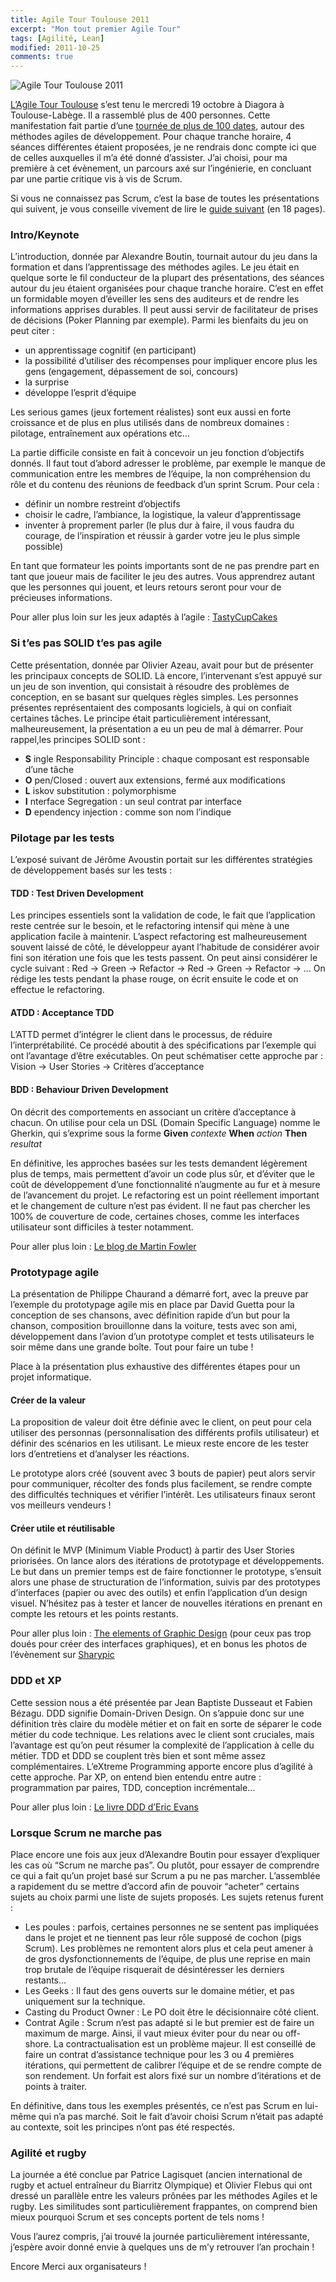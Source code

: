 ```yaml
---
title: Agile Tour Toulouse 2011
excerpt: "Mon tout premier Agile Tour"
tags: [Agilité, Lean]
modified: 2011-10-25
comments: true
---
```


![Agile Tour Toulouse 2011]({{site.url}}/images/agilii_logo.jpg)

[L’Agile Tour Toulouse](http://at2011.agiletour.org/en/at2011_toulouse.html) s’est tenu le mercredi 19 octobre à Diagora à Toulouse-Labège. Il a rassemblé plus de 400 personnes.
Cette manifestation fait partie d’une [tournée de plus de 100 dates](http://at2011.agiletour.org/), autour des méthodes agiles de développement.
Pour chaque tranche horaire, 4 séances différentes étaient proposées, je ne rendrais donc compte ici que de celles auxquelles il m’a été donné d’assister.
J’ai choisi, pour ma première à cet évènement, un parcours axé sur l’ingénierie, en concluant par une partie critique vis à vis de Scrum.

Si vous ne connaissez pas Scrum, c’est la base de toutes les présentations qui suivent, je vous conseille vivement de lire le [guide suivant](http://www.scrum.org/storage/scrumguides/Scrum%20Guide%20-%20FR.pdf) (en 18 pages).

### Intro/Keynote

L’introduction, donnée par Alexandre Boutin, tournait autour du jeu dans la formation et dans l’apprentissage des méthodes agiles.
Le jeu était en quelque sorte le fil conducteur de la plupart des présentations, des séances autour du jeu étaient organisées pour chaque tranche horaire.
C’est en effet un formidable moyen d’éveiller les sens des auditeurs et de rendre les informations apprises durables.
Il peut aussi servir de facilitateur de prises de décisions (Poker Planning par exemple).
Parmi les bienfaits du jeu on peut citer :

* un apprentissage cognitif (en participant)
* la possibilité d’utiliser des récompenses pour impliquer encore plus les gens (engagement, dépassement de soi, concours)
* la surprise
* développe l’esprit d’équipe

Les serious games (jeux fortement réalistes) sont eux aussi en forte croissance et de plus en plus utilisés dans de nombreux domaines : pilotage, entraînement aux opérations etc…

La partie difficile consiste en fait à concevoir un jeu fonction d’objectifs donnés.
Il faut tout d’abord adresser le problème, par exemple le manque de communication entre les membres de l’équipe, la non compréhension du rôle et du contenu des réunions de feedback d’un sprint Scrum. Pour cela :

* définir un nombre restreint d’objectifs
* choisir le cadre, l’ambiance, la logistique, la valeur d’apprentissage
* inventer à proprement parler (le plus dur à faire, il vous faudra du courage, de l’inspiration et réussir à garder votre jeu le plus simple possible)

En tant que formateur les points importants sont de ne pas prendre part en tant que joueur mais de faciliter le jeu des autres.
Vous apprendrez autant que les personnes qui jouent, et leurs retours seront pour vour de précieuses informations.

Pour aller plus loin sur les jeux adaptés à l’agile : [TastyCupCakes](http://tastycupcakes.org/)

### Si t’es pas SOLID t’es pas agile

Cette présentation, donnée par Olivier Azeau, avait pour but de présenter les principaux concepts de SOLID.
Là encore, l’intervenant s’est appuyé sur un jeu de son invention, qui consistait à résoudre des problèmes de conception, en se basant sur quelques règles simples.
Les personnes présentes représentaient des composants logiciels, à qui on confiait certaines tâches.
Le principe était particulièrement intéressant, malheureusement,  la présentation a eu un peu de mal à démarrer.
Pour rappel,les principes SOLID sont :

* __S__ ingle Responsability Principle : chaque composant est responsable d’une tâche
* __O__ pen/Closed : ouvert aux extensions, fermé aux modifications
* __L__ iskov substitution : polymorphisme
* __I__ nterface Segregation : un seul contrat par interface
* __D__ ependency injection : comme son nom l’indique

### Pilotage par les tests

L’exposé suivant de Jérôme Avoustin portait sur les différentes stratégies de développement basés sur les tests :

#### TDD : Test Driven Development

Les principes essentiels sont la validation de code, le fait que l’application reste centrée sur le besoin, et le refactoring intensif qui mène à une application facile à maintenir.
L’aspect refactoring est malheureusement souvent laissé de côté, le développeur ayant l’habitude de considérer avoir fini son itération une fois que les tests passent.
On peut ainsi considérer le cycle suivant :
Red -> Green -> Refactor -> Red -> Green -> Refactor -> …
On rédige les tests pendant la phase rouge, on écrit ensuite le code et on effectue le refactoring.

#### ATDD : Acceptance TDD

L’ATTD permet d’intégrer le client dans le processus, de réduire l’interprétabilité. Ce procédé aboutit à des spécifications par l’exemple qui ont l’avantage d’être exécutables.
On peut schématiser cette approche par : Vision -> User Stories -> Critères d’acceptance

#### BDD : Behaviour Driven Development

On décrit des comportements en associant un critère d’acceptance à chacun.
On utilise pour cela un DSL (Domain Specific Language) nomme le Gherkin, qui s’exprime sous la forme __Given__ _contexte_ __When__ _action_ __Then__ _resultat_

En définitive, les approches basées sur les tests demandent légèrement plus de temps, mais permettent d’avoir un code plus sûr, et d’éviter que le coût de développement d’une fonctionnalité n’augmente au fur et à mesure de l’avancement du projet.
Le refactoring est un point réellement important et le changement de culture n’est pas évident. Il ne faut pas chercher les 100% de couverture de code, certaines choses, comme les interfaces utilisateur sont difficiles à tester notamment.

Pour aller plus loin : [Le blog de Martin Fowler](http://martinfowler.com/)

### Prototypage agile

La présentation de Philippe Chaurand a démarré fort, avec la preuve par l’exemple du prototypage agile mis en place par David Guetta pour la conception de ses chansons, avec définition rapide d’un but pour la chanson, composition brouillonne dans la voiture, tests avec son ami, développement dans l’avion d’un prototype complet et tests utilisateurs le soir même dans une grande boîte. Tout pour faire un tube !

Place à la présentation plus exhaustive des différentes étapes pour un projet informatique.

#### Créer de la valeur

La proposition de valeur doit être définie avec le client, on peut pour cela utiliser des personnas (personnalisation des différents profils utilisateur) et définir des scénarios en les utilisant.
Le mieux reste encore de les tester lors d’entretiens et d’analyser les réactions.

Le prototype alors créé (souvent avec 3 bouts de papier) peut alors servir pour communiquer, récolter des fonds plus facilement, se rendre compte des difficultés techniques et vérifier l’intérêt. Les utilisateurs finaux seront vos meilleurs vendeurs !

#### Créer utile et réutilisable

On définit le MVP (Minimum Viable Product) à partir des User Stories priorisées. On lance alors des itérations de prototypage et développements. Le but dans un premier temps est de faire fonctionner le prototype, s’ensuit alors une phase de structuration de l’information, suivis par des prototypes d’interfaces (papier ou avec des outils) et enfin l’application d’un design visuel. N’hésitez pas à tester et lancer de nouvelles itérations en prenant en compte les retours et les points restants.

Pour aller plus loin : [The elements of Graphic Design](http://www.amazon.com/Elements-Graphic-Design-Space-Architecture/dp/1581152507) (pour ceux pas trop doués pour créer des interfaces graphiques), et en bonus les photos de l’évènement sur [Sharypic](http://att11.sharypic.com/)

### DDD et XP

Cette session nous a été présentée par Jean Baptiste Dusseaut et Fabien Bézagu.
DDD signifie Domain-Driven Design. On s’appuie donc sur une définition très claire du modèle métier et on fait en sorte de séparer le code métier du code technique.
Les relations avec le client sont cruciales, mais l’avantage est qu’on peut résumer la complexité de l’application à celle du métier.
TDD et DDD se couplent très bien et sont même assez complémentaires. L’eXtreme Programming apporte encore plus d’agilité à cette approche. Par XP, on entend bien entendu entre autre : programmation par paires, TDD, conception incrémentale…

Pour aller plus loin : [Le livre DDD d’Eric Evans](http://books.google.com/books/about/Domain_driven_design.html?id=7dlaMs0SECsC)

### Lorsque Scrum ne marche pas

Place encore une fois aux jeux d’Alexandre Boutin pour essayer d’expliquer les cas où “Scrum ne marche pas”. Ou plutôt, pour essayer de comprendre ce qui a fait qu’un projet basé sur Scrum a pu ne pas marcher.
L’assemblée a rapidement du se mettre d’accord afin de pouvoir “acheter” certains sujets au choix parmi une liste de sujets proposés.
Les sujets retenus furent :

* Les poules : parfois, certaines personnes ne se sentent pas impliquées dans le projet et ne tiennent pas leur rôle supposé de cochon (pigs Scrum). Les problèmes ne remontent alors plus et cela peut amener à de gros dysfonctionnements de l’équipe, de plus une reprise en main trop brutale de l’équipe risquerait de désintéresser les derniers restants…
* Les Geeks : Il faut des gens ouverts sur le domaine métier, et pas uniquement sur la technique.
* Casting du Product Owner : Le PO doit être le décisionnaire côté client.
* Contrat Agile : Scrum n’est pas adapté si le but premier est de faire un maximum de marge. Ainsi, il vaut mieux éviter pour du near ou off-shore. La contractualisation est un problème majeur. Il est conseillé de faire un contrat d’assistance technique pour les 3 ou 4 premières itérations, qui permettent de calibrer l’équipe et de se rendre compte de son rendement. Un forfait est alors fixé sur un nombre d’itérations et de points à traiter.

En définitive, dans tous les exemples présentés, ce n’est pas Scrum en lui-même qui n’a pas marché. Soit le fait d’avoir choisi Scrum n’était pas adapté au contexte, soit les principes n’ont pas été respectés.

### Agilité et rugby

La journée a été conclue par Patrice Lagisquet (ancien international de rugby et actuel entraîneur du Biarritz Olympique) et Olivier Flebus qui ont dressé un parallèle entre les valeurs prônées par les méthodes Agiles et le rugby. Les similitudes sont particulièrement frappantes, on comprend bien mieux pourquoi Scrum et ses concepts portent de tels noms !

Vous l’aurez compris, j’ai trouvé la journée particulièrement intéressante, j’espère avoir donné envie à quelques uns de m’y retrouver l’an prochain !

Encore Merci aux organisateurs !